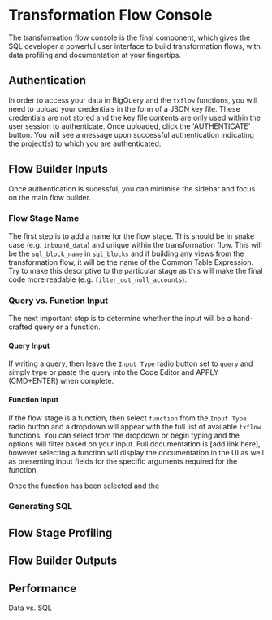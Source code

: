 # Transformation Flow Console
The transformation flow console is the final component, which gives the SQL developer a powerful user interface to build transformation flows, with data profiling and documentation at your fingertips.

## Authentication
In order to access your data in BigQuery and the `txflow` functions, you will need to upload your credentials in the form of a JSON key file.  These credentials are not stored and the key file contents are only used within the user session to authenticate. Once uploaded, click the 'AUTHENTICATE' button.  You will see a message upon successful authentication indicating the project(s) to which you are authenticated.

## Flow Builder Inputs
Once authentication is sucessful, you can minimise the sidebar and focus on the main flow builder. 

### Flow Stage Name
The first step is to add a name for the flow stage.  This should be in snake case (e.g. `inbound_data`) and unique within the transformation flow.  This will be the `sql_block_name` in `sql_blocks` and if building any views from the transformation flow, it will be the name of the Common Table Expression.  Try to make this descriptive to the particular stage as this will make the final code more readable (e.g. `filter_out_null_accounts`).

### Query vs. Function Input
The next important step is to determine whether the input will be a hand-crafted query or a function.  

#### Query Input
If writing a query, then leave the `Input Type` radio button set to `query` and simply type or paste the query into the Code Editor and APPLY (CMD+ENTER) when complete.

#### Function Input
If the flow stage is a function, then select `function` from the `Input Type` radio button and a dropdown will appear with the full list of available `txflow` functions.  You can select from the dropdown or begin typing and the options will filter based on your input. Full documentation is [add link here], however selecting a function will display the documentation in the UI as well as presenting input fields for the specific arguments required for the function.

Once the function has been selected and the 

### Generating SQL

## Flow Stage Profiling


## Flow Builder Outputs


## Performance
Data vs. SQL





